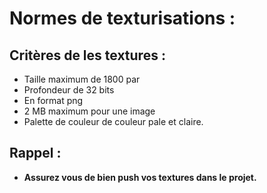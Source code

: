 # Normes de texturisations :

## Critères de les textures :

* Taille maximum de 1800 par 
* Profondeur de 32 bits
* En format png
* 2 MB maximum pour une image
* Palette de couleur de couleur pale et claire.

## Rappel :

* __Assurez vous de bien push vos textures dans le projet.__
